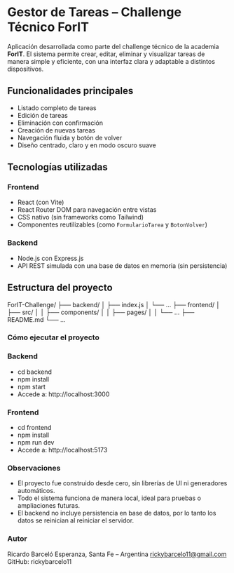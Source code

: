 # Gestor de Tareas – Challenge Técnico ForIT

Aplicación desarrollada como parte del challenge técnico de la academia **ForIT**. El sistema permite crear, editar, eliminar y visualizar tareas de manera simple y eficiente, con una interfaz clara y adaptable a distintos dispositivos.

## Funcionalidades principales

- Listado completo de tareas
- Edición de tareas
- Eliminación con confirmación
- Creación de nuevas tareas
- Navegación fluida y botón de volver
- Diseño centrado, claro y en modo oscuro suave

## Tecnologías utilizadas

### Frontend
- React (con Vite)
- React Router DOM para navegación entre vistas
- CSS nativo (sin frameworks como Tailwind)
- Componentes reutilizables (como `FormularioTarea` y `BotonVolver`)

### Backend
- Node.js con Express.js
- API REST simulada con una base de datos en memoria (sin persistencia)


## Estructura del proyecto

ForIT-Challenge/
├── backend/
│   ├── index.js
│   └── ...
├── frontend/
│   ├── src/
│   │   ├── components/
│   │   ├── pages/
│   │   └── ...
├── README.md
└── ...


### Cómo ejecutar el proyecto
### Backend
- cd backend
- npm install
- npm start
- Accede a: http://localhost:3000

### Frontend
- cd frontend
- npm install
- npm run dev
- Accede a: http://localhost:5173

### Observaciones
- El proyecto fue construido desde cero, sin librerías de UI ni generadores automáticos.
- Todo el sistema funciona de manera local, ideal para pruebas o ampliaciones futuras.
- El backend no incluye persistencia en base de datos, por lo tanto los datos se reinician al reiniciar el servidor.


### Autor
Ricardo Barceló
Esperanza, Santa Fe – Argentina
rickybarcelo11@gmail.com
GitHub: rickybarcelo11

